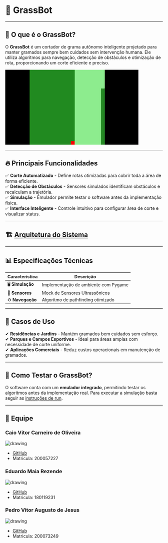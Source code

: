 # 🌱 GrassBot
---
## 🚀 O que é o GrassBot?
O **GrassBot** é um cortador de grama autônomo inteligente projetado para manter gramados sempre bem cuidados sem intervenção humana. Ele utiliza algoritmos para navegação, detecção de obstáculos e otimização de rota, proporcionando um corte eficiente e preciso.


![GrassBot](https://raw.githubusercontent.com/PI2-GrassBot/Docs/refs/heads/main/assets/simulation.gif)

---

## 🔥 Principais Funcionalidades
✅ **Corte Automatizado** - Define rotas otimizadas para cobrir toda a área de forma eficiente.  
✅ **Detecção de Obstáculos** - Sensores simulados identificam obstáculos e recalculam a trajetória.  
✅ **Simulação** - Emulador permite testar o software antes da implementação física.  
✅ **Interface Inteligente** - Controle intuitivo para configurar área de corte e visualizar status.  

---

## 🏗 [Arquitetura do Sistema](arquitetura.md)



---

## 📊 Especificações Técnicas
| Característica           | Descrição                              |
|-------------------------|--------------------------------------|
| 🖥 **Simulação**      |  Implementação de ambiente com Pygame       |
| 📡 **Sensores**       |   Mock de Sensores Ultrassônicos       |
| ⚙ **Navegação**      | Algoritmo de pathfinding otimizado  |

---

## 🎯 Casos de Uso
✔ **Residências e Jardins** - Mantém gramados bem cuidados sem esforço.  
✔ **Parques e Campos Esportivos** - Ideal para áreas amplas com necessidade de corte uniforme.  
✔ **Aplicações Comerciais** - Reduz custos operacionais em manutenção de gramados.  

---

## 📌 Como Testar o GrassBot?
O software conta com um **emulador integrado**, permitindo testar os algoritmos antes da implementação real. Para executar a simulação basta seguir as [instruções de run](comoRodar.md).

---


## 🤝 Equipe

### Caio Vitor Carneiro de Oliveira

<img src="https://github.com/caiozim112.png" alt="drawing" width="200"/>

- [GitHub](github.com/caiozim112)
- Matricula: 200057227

### Eduardo Maia Rezende

<img src="https://github.com/eduardomr.png" alt="drawing" width="200"/>

- [GitHub](github.com/eduardomr)
- Matricula: 180119231

### Pedro Vitor Augusto de Jesus

<img src="https://github.com/Peedrooo.png" alt="drawing" width="200"/>

- [GitHub](github.com/Peedrooo)
- Matricula: 200073249

